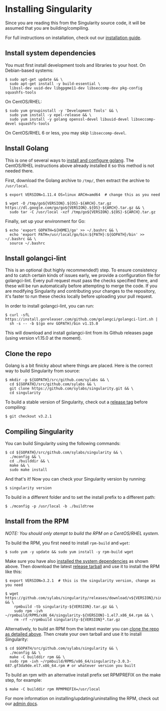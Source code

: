 # Installing Singularity

Since you are reading this from the Singularity source code, it will be assumed
that you are building/compiling.

For full instructions on installation, check out our
[installation guide](https://www.sylabs.io/guides/3.0/user-guide/installation.html).

## Install system dependencies

You must first install development tools and libraries to your host.
On Debian-based systems:

```
$ sudo apt-get update && \
  sudo apt-get install -y build-essential \
  libssl-dev uuid-dev libgpgme11-dev libseccomp-dev pkg-config squashfs-tools
```

On CentOS/RHEL:

```
$ sudo yum groupinstall -y 'Development Tools' && \
  sudo yum install -y epel-release && \
  sudo yum install -y golang openssl-devel libuuid-devel libseccomp-devel squashfs-tools
```

On CentOS/RHEL 6 or less, you may skip `libseccomp-devel`.

## Install Golang

This is one of several ways to [install and configure golang](https://golang.org/doc/install).  The CentOS/RHEL instructions above already installed it so this method is not needed there.

First, download the Golang archive to `/tmp/`, then extract the archive to `/usr/local`.

```
$ export VERSION=1.11.4 OS=linux ARCH=amd64  # change this as you need

$ wget -O /tmp/go${VERSION}.${OS}-${ARCH}.tar.gz https://dl.google.com/go/go${VERSION}.${OS}-${ARCH}.tar.gz && \
  sudo tar -C /usr/local -xzf /tmp/go${VERSION}.${OS}-${ARCH}.tar.gz
```

Finally, set up your environment for Go:

```
$ echo 'export GOPATH=${HOME}/go' >> ~/.bashrc && \
  echo 'export PATH=/usr/local/go/bin:${PATH}:${GOPATH}/bin' >> ~/.bashrc && \
  source ~/.bashrc
```

## Install golangci-lint

This is an optional (but highly recommended!) step. To ensure
consistency and to catch certain kinds of issues early, we provide a
configuration file for golangci-lint. Every pull request must pass the
checks specified there, and these will be run automatically before
attempting to merge the code. If you are modifying Singularity and
contributing your changes to the repository, it's faster to run these
checks locally before uploading your pull request.

In order to install golangci-lint, you can run:

```
$ curl -sfL https://install.goreleaser.com/github.com/golangci/golangci-lint.sh |
  sh -s -- -b $(go env GOPATH)/bin v1.15.0
```

This will download and install golangci-lint from its Github releases
page (using version v1.15.0 at the moment).

## Clone the repo

Golang is a bit finicky about where things are placed. Here is the correct way
to build Singularity from source:

```
$ mkdir -p ${GOPATH}/src/github.com/sylabs && \
  cd ${GOPATH}/src/github.com/sylabs && \
  git clone https://github.com/sylabs/singularity.git && \
  cd singularity
```

To build a stable version of Singularity, check out a [release tag](https://github.com/sylabs/singularity/tags) before compiling:

```
$ git checkout v3.2.1
```

## Compiling Singularity

You can build Singularity using the following commands:

```
$ cd ${GOPATH}/src/github.com/sylabs/singularity && \
  ./mconfig && \
  cd ./builddir && \
  make && \
  sudo make install
```

And that's it! Now you can check your Singularity version by running:

```
$ singularity version
```
To build in a different folder and to set the install prefix to a different path:

```
$ ./mconfig -p /usr/local -b ./buildtree
```

## Install from the RPM

*NOTE: You should only atempt to build the RPM on a CentOS/RHEL system.*

To build the RPM, you first need to install `rpm-build` and `wget`:

```
$ sudo yum -y update && sudo yum install -y rpm-build wget
```

Make sure you have also 
[installed the system dependencies](#install-system-dependencies)
as shown above.  Then download the latest 
[release tarball](https://github.com/sylabs/singularity/releases)
and use it to install the RPM like this: 

```
$ export VERSION=3.2.1  # this is the singularity version, change as you need

$ wget https://github.com/sylabs/singularity/releases/download/v${VERSION}/singularity-${VERSION}.tar.gz && \
    rpmbuild -tb singularity-${VERSION}.tar.gz && \
    sudo rpm -ivh ~/rpmbuild/RPMS/x86_64/singularity-${VERSION}-1.el7.x86_64.rpm && \
    rm -rf ~/rpmbuild singularity-${VERSION}*.tar.gz
```

Alternatively, to build an RPM from the latest master you can 
[clone the repo as detailed above](#clone-the-repo).  Then create your own
tarball and use it to install Singularity:

```
$ cd $GOPATH/src/github.com/sylabs/singularity && \
  ./mconfig && \
  make -C builddir rpm && \
  sudo rpm -ivh ~/rpmbuild/RPMS/x86_64/singularity-3.0.3-687.gf3da9de.el7.x86_64.rpm # or whatever version you built
```

To build an rpm with an alternative install prefix set RPMPREFIX on the
make step, for example:

```
$ make -C builddir rpm RPMPREFIX=/usr/local
```

For more information on installing/updating/uninstalling the RPM, check out our 
[admin docs](https://www.sylabs.io/guides/3.0/admin-guide/admin_quickstart.html).
